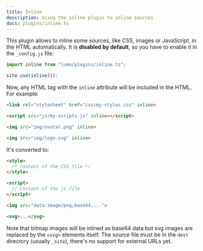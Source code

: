 ```yaml
---
title: Inline
description: Using the inline plugin to inline sources
docs: plugins/inline.ts
---
```


This plugin allows to inline some sources, like CSS, images or JavaScript, in
the HTML automatically. It is **disabled by default**, so you have to enable it
in the `_config.js` file:

```js
import inline from "lume/plugins/inline.ts";

site.use(inline());
```

Now, any HTML tag with the `inline` attribute will be included in the HTML. For
example:

```html
<link rel="stylesheet" href="css/my-styles.css" inline>

<script src="js/my-scripts.js" inline></script>

<img src="img/avatar.png" inline>

<img src="img/logo.svg" inline>
```

It's converted to:

```html
<style>
  /* Content of the CSS file */
</style>

<script>
  // Content of the js file
</script>

<img src="data:image/png;base64,...">

<svg>...</svg>
```

Note that bitmap images will be inlined as base64 data but svg images are
replaced by the `<svg>` elements itself. The source file must be in the `dest`
directory (usually `_site`), there's no support for external URLs yet.
